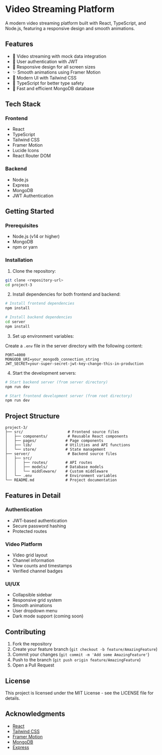 # Video Streaming Platform

A modern video streaming platform built with React, TypeScript, and Node.js, featuring a responsive design and smooth animations.

## Features

- 🎥 Video streaming with mock data integration
- 🔐 User authentication with JWT
- 📱 Responsive design for all screen sizes
- ✨ Smooth animations using Framer Motion
- 🎨 Modern UI with Tailwind CSS
- 🎯 TypeScript for better type safety
- 🚀 Fast and efficient MongoDB database

## Tech Stack

### Frontend
- React
- TypeScript
- Tailwind CSS
- Framer Motion
- Lucide Icons
- React Router DOM

### Backend
- Node.js
- Express
- MongoDB
- JWT Authentication

## Getting Started

### Prerequisites
- Node.js (v14 or higher)
- MongoDB
- npm or yarn

### Installation

1. Clone the repository:
```bash
git clone <repository-url>
cd project-3
```

2. Install dependencies for both frontend and backend:
```bash
# Install frontend dependencies
npm install

# Install backend dependencies
cd server
npm install
```

3. Set up environment variables:

Create a `.env` file in the server directory with the following content:
```env
PORT=4000
MONGODB_URI=your_mongodb_connection_string
JWT_SECRET=your-super-secret-jwt-key-change-this-in-production
```

4. Start the development servers:

```bash
# Start backend server (from server directory)
npm run dev

# Start frontend development server (from root directory)
npm run dev
```

## Project Structure

```
project-3/
├── src/                    # Frontend source files
│   ├── components/         # Reusable React components
│   ├── pages/             # Page components
│   ├── lib/               # Utilities and API functions
│   └── store/             # State management
├── server/                 # Backend source files
│   ├── src/
│   │   ├── routes/        # API routes
│   │   ├── models/        # Database models
│   │   └── middleware/    # Custom middleware
│   └── .env               # Environment variables
└── README.md              # Project documentation
```

## Features in Detail

### Authentication
- JWT-based authentication
- Secure password hashing
- Protected routes

### Video Platform
- Video grid layout
- Channel information
- View counts and timestamps
- Verified channel badges

### UI/UX
- Collapsible sidebar
- Responsive grid system
- Smooth animations
- User dropdown menu
- Dark mode support (coming soon)

## Contributing

1. Fork the repository
2. Create your feature branch (`git checkout -b feature/AmazingFeature`)
3. Commit your changes (`git commit -m 'Add some AmazingFeature'`)
4. Push to the branch (`git push origin feature/AmazingFeature`)
5. Open a Pull Request

## License

This project is licensed under the MIT License - see the LICENSE file for details.

## Acknowledgments

- [React](https://reactjs.org/)
- [Tailwind CSS](https://tailwindcss.com/)
- [Framer Motion](https://www.framer.com/motion/)
- [MongoDB](https://www.mongodb.com/)
- [Express](https://expressjs.com/)
